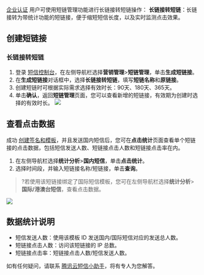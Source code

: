 [企业认证](https://cloud.tencent.com/document/product/378/10496) 用户可使用短链管理功能进行长链接转短链操作：
**长链接转短链**：长链接转为带统计功能的短链接，便于缩短短信长度，以及实时监测点击效果。

## 创建短链接
### 长链接转短链
1. 登录 [短信控制台](https://console.cloud.tencent.com/smsv2)，在左侧导航栏选择**营销管理**>**短链管理**，单击**生成短链接**。
2. 在**生成短链接**对话框中，选择**长链接转短链**，填写**短链名称**和**原链接**。
3. 创建短链时可根据实际需求选择有效时长：90天、180天、365天。
4. 单击**确认**，返回**短链管理**页面，您可以查看新增的短链接，有效期为创建时选择的有效时长。
![](https://qcloudimg.tencent-cloud.cn/raw/aca854f5843c008715cb62466735d8c2.png)

## 查看点击数据
成功 [创建签名和模板](https://cloud.tencent.com/document/product/382/37745#.E6.AD.A5.E9.AA.A42.EF.BC.9A.E9.85.8D.E7.BD.AE.E7.9F.AD.E4.BF.A1.E5.86.85.E5.AE.B9)，并且发送国内短信后，您可在**点击统计**页面查看单个短链接的点击数据，包括短信发送人数、短链接点击人数和短链接点击率在内。
1. 在左侧导航栏选择**统计分析**>**国内短信**，单击**点击统计**。
2. 选择时间段，并输入短链接名称/短链接，单击**查询**。

>?若使用该短链接绑定了国际短信模板，您可在左侧导航栏选择**统计分析**>**国际/港澳台短信**，查看点击数据。

![](https://main.qcloudimg.com/raw/0e0f74f99789a5fe61f6f9b1d74d9472.png)

## 数据统计说明
- 短信发送人数：使用该模板 ID 发送国内/国际短信对应的发送总人数。
- 短链接点击人数：访问该短链接的 IP 总数。
- 短链接点击率：短链接点击人数/短信发送人数。

如有任何疑问，请联系 [腾讯云短信小助手](https://tccc.qcloud.com/web/im/index.html#/chat?webAppId=8fa15978f85cb41f7e2ea36920cb3ae1&title=Sms)，将有专人为您解答。
